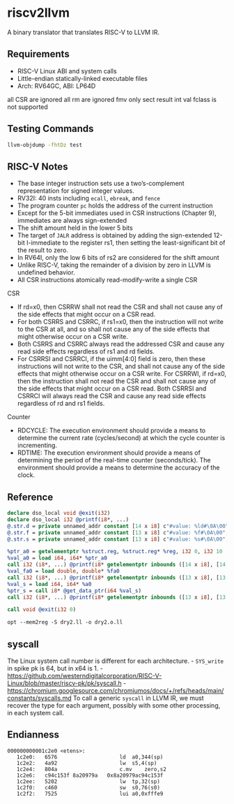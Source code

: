 # riscv2llvm

A binary translator that translates RISC-V to LLVM IR.

## Requirements

- RISC-V Linux ABI and system calls
- Little-endian statically-linked executable files
- Arch: RV64GC, ABI: LP64D

all CSR are ignored
all rm are ignored
fmv only sect result int val
fclass is not supported

## Testing Commands

``` Bash
llvm-objdump -fhtDz test
```

## RISC-V Notes

- The base integer instruction sets use a two’s-complement representation for signed integer values.
- RV32I: 40 insts including `ecall`, `ebreak`, and `fence`
- The program counter `pc` holds the address of the current instruction
- Except for the 5-bit immediates used in CSR instructions (Chapter 9), immediates are always sign-extended
- The shift amount held in the lower 5 bits
- The target of `JALR` address is obtained by adding the sign-extended 12-bit I-immediate to the register rs1, then setting the least-significant bit of the result to zero.
- In RV64I, only the low 6 bits of rs2 are considered for the shift amount
- Unlike RISC-V, taking the remainder of a division by zero in LLVM is undefined behavior.
- All CSR instructions atomically read-modify-write a single CSR

CSR
- If rd=x0, then CSRRW shall not read the CSR and shall not cause any of the side effects that might occur on a CSR read.
- For both CSRRS and CSRRC, if rs1=x0, then the instruction will not write to the CSR at all, and so shall not cause any of the side effects that might otherwise occur on a CSR write.
- Both CSRRS and CSRRC always read the addressed CSR and cause any read side effects regardless of rs1 and rd fields.
-  For CSRRSI and CSRRCI, if the uimm[4:0] field is zero, then these instructions will not write to the CSR, and shall not cause any of the side effects that might otherwise occur on a CSR write. For CSRRWI, if rd=x0, then the instruction shall not read the CSR and shall not cause any of the side effects that might occur on a CSR read. Both CSRRSI and CSRRCI will always read the CSR and cause any read side effects regardless of rd and rs1 fields.

Counter
- RDCYCLE: The execution environment should provide a means to determine the current rate (cycles/second) at which the cycle counter is incrementing.
- RDTIME: The execution environment should provide a means of determining the period of the real-time counter (seconds/tick). The environment should provide a means to determine the accuracy of the clock.

## Reference

``` llvm
declare dso_local void @exit(i32)
declare dso_local i32 @printf(i8*, ...)
@.str.d = private unnamed_addr constant [14 x i8] c"#value: %ld#\0A\00", align 1
@.str.f = private unnamed_addr constant [13 x i8] c"#value: %f#\0A\00", align 1
@.str.s = private unnamed_addr constant [13 x i8] c"#value: %s#\0A\00", align 1

%ptr_a0 = getelementptr %struct.reg, %struct.reg* %reg, i32 0, i32 10
%val_a0 = load i64, i64* %ptr_a0
call i32 (i8*, ...) @printf(i8* getelementptr inbounds ([14 x i8], [14 x i8]* @.str.d, i64 0, i64 0), i64 %val_a0)
%val_fa0 = load double, double* %fa0
call i32 (i8*, ...) @printf(i8* getelementptr inbounds ([13 x i8], [13 x i8]* @.str.f, i64 0, i64 0), double %val_fa0)
%val_s = load i64, i64* %a0
%ptr_s = call i8* @get_data_ptr(i64 %val_s)
call i32 (i8*, ...) @printf(i8* getelementptr inbounds ([13 x i8], [13 x i8]* @.str.s, i64 0, i64 0), i8* %ptr_s)

call void @exit(i32 0)

opt --mem2reg -S dry2.ll -o dry2.o.ll
```

## syscall

The Linux system call number is different for each architecture.
    - `SYS_write` in spike pk is 64, but in x64 is 1.
    - <https://github.com/westerndigitalcorporation/RISC-V-Linux/blob/master/riscv-pk/pk/syscall.h>
    - <https://chromium.googlesource.com/chromiumos/docs/+/refs/heads/main/constants/syscalls.md>
To call a generic `syscall` in LLVM IR, we must recover the type for each argument, possibly with some other processing, in each system call.

## Endianness

```
000000000001c2e0 <etens>:
   1c2e0:	6576                	ld	a0,344(sp)
   1c2e2:	4a92                	lw	s5,4(sp)
   1c2e4:	804a                	c.mv	zero,s2
   1c2e6:	c94c153f 8a20979a 	0x8a20979ac94c153f
   1c2ee:	5202                	lw	tp,32(sp)
   1c2f0:	c460                	sw	s0,76(s0)
   1c2f2:	7525                	lui	a0,0xfffe9
```
